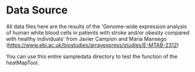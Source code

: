 # Data Source

All data files here are the results of the 'Genome-wide expression analysis of human white blood cells in patients with stroke and/or obesity compared with healthy
individuals' from Javier Campion and Maria Mansego (https://www.ebi.ac.uk/biostudies/arrayexpress/studies/E-MTAB-2312)

You can use this entire sampledata directory to test the function of the heatMapTool.
